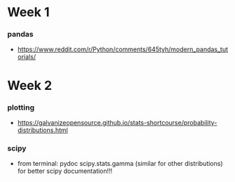 # Week 1
### pandas
* https://www.reddit.com/r/Python/comments/645tyh/modern_pandas_tutorials/

# Week 2
### plotting
* https://galvanizeopensource.github.io/stats-shortcourse/probability-distributions.html
### scipy
* from terminal: pydoc scipy.stats.gamma (similar for other distributions) for better scipy documentation!!!
